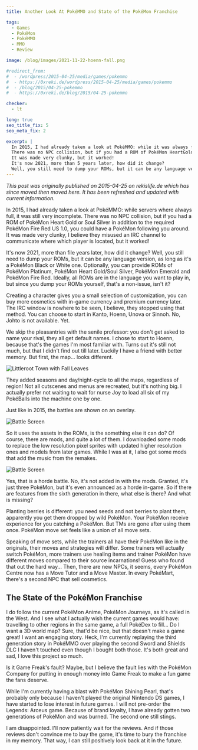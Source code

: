 ```yaml
---
title: Another Look At PokéMMO and State of the PokéMon Franchise

tags:
  - Games
  - PokéMon
  - PokéMMO
  - MMO
  - Review

image: /blog/images/2021-11-22-hoenn-fall.png

#redirect_from: 
#  - /wordpress/2015-04-25/media/games/pokemmo
#  - https://0xreki.de/wordpress/2015-04-25/media/games/pokemmo
#  - /blog/2015/04-25-pokemmo
#  - https://0xreki.de/blog/2015/04-25-pokemmo

checker:
  - lt

long: true
seo_title_fix: 5
seo_meta_fix: 2

excerpt: |
  In 2015, I had already taken a look at PokéMMO: while it was always full it was still very incomplete.
  There was no NPC collision, but if you had a ROM of PokéMon HeartGold or SoulSilver in addition to the required PokéMon FireRed US 1.0, you could have a PokéMon following you around.
  It was made very clunky, but it worked!
  It's now 2021, more than 5 years later, how did it change?
  Well, you still need to dump your ROMs, but it can be any language version, as long as it's a PokéMon Black or White one.
---
```

*This post was originally published on 2015-04-25 on rekislife.de which has since moved then moved here.*
*It has been refreshed and updated with current information.*

In 2015, I had already taken a look at PokéMMO: while servers where always full, it was still very incomplete.
There was no NPC collision, but if you had a ROM of PokéMon Heart Gold or Soul Silver in addition to the required PokéMon Fire Red US 1.0, you could have a PokéMon following you around.
It was made very clunky, I believe they misused an IRC channel to communicate where which player is located, but it worked!

It's now 2021, more than file years later, how did it change?
Well, you still need to dump your ROMs, but it can be any language version, as long as it's a PokéMon Black or White one.
Optionally, you can provide ROMs of PokéMon Platinum, PokéMon Heart Gold/Soul Silver, PokéMon Emerald and PokéMon Fire Red.
Ideally, all ROMs are in the language you want to play in, but since you dump your ROMs yourself, that's a non-issue, isn't it?

Creating a character gives you a small selection of customization, you can buy more cosmetics with in-game currency and premium currency later.
The IRC window is nowhere to be seen, I believe, they stopped using that method.
You can choose to start in Kanto, Hoenn, Unova or Sinnoh.
No, Johto is not available. Yet.

We skip the pleasantries with the senile professor: you don't get asked to name your rival, they all get default names.
I chose to start to Hoenn, because that's the games I'm most familiar with.
Turns out it's still not much, but that I didn't find out till later.
Luckily I have a friend with better memory.
But first, the map… looks different.

<picture>
  <source srcset="{{ '/blog/images/xs/2021-11-22-hoenn-fall.avif' | prepend: site.static_url | absolute_url }}" media="(max-width: 575.96px)" type="image/avif">
  <source srcset="{{ '/blog/images/xs/2021-11-22-hoenn-fall.webp' | prepend: site.static_url | absolute_url }}" media="(max-width: 575.96px)" type="image/webp">
  <source srcset="{{ '/blog/images/2021-11-22-hoenn-fall.avif' | prepend: site.static_url | absolute_url }}" media="(min-width: 576px)" type="image/avif">
  <source srcset="{{ '/blog/images/2021-11-22-hoenn-fall.webp' | prepend: site.static_url | absolute_url }}" media="(min-width: 576px)" type="image/webp">
  <img loading="lazy" src="{{ '/blog/images/2021-11-22-hoenn-fall.png' | prepend: site.static_url | absolute_url }}" alt="Littleroot Town with Fall Leaves">
</picture>

They added seasons and day/night-cycle to all the maps, regardless of region!
Not all cutscenes and menus are recreated, but it's nothing big.
I actually prefer not waiting to wait for nurse Joy to load all six of my PokéBalls into the machine one by one.

Just like in 2015, the battles are shown on an overlay.

<picture>
  <source srcset="{{ '/blog/images/xs/2021-11-22-battle.avif' | prepend: site.static_url | absolute_url }}" media="(max-width: 575.96px)" type="image/avif">
  <source srcset="{{ '/blog/images/xs/2021-11-22-battle.webp' | prepend: site.static_url | absolute_url }}" media="(max-width: 575.96px)" type="image/webp">
  <source srcset="{{ '/blog/images/2021-11-22-battle.avif' | prepend: site.static_url | absolute_url }}" media="(min-width: 576px)" type="image/avif">
  <source srcset="{{ '/blog/images/2021-11-22-battle.webp' | prepend: site.static_url | absolute_url }}" media="(min-width: 576px)" type="image/webp">
  <img loading="lazy" src="{{ '/blog/images/2021-11-22-battle.png' | prepend: site.static_url | absolute_url }}" alt="Battle Screen">
</picture>

So it uses the assets in the ROMs, is the something else it can do?
Of course, there are mods, and quite a lot of them.
I downloaded some mods to replace the low resolution pixel sprites with updated higher resolution ones and models from later games.
While I was at it, I also got some mods that add the music from the remakes.

<picture>
  <source srcset="{{ '/blog/images/xs/2021-11-22-horde-battle.avif' | prepend: site.static_url | absolute_url }}" media="(max-width: 575.96px)" type="image/avif">
  <source srcset="{{ '/blog/images/xs/2021-11-22-horde-battle.webp' | prepend: site.static_url | absolute_url }}" media="(max-width: 575.96px)" type="image/webp">
  <source srcset="{{ '/blog/images/2021-11-22-horde-battle.avif' | prepend: site.static_url | absolute_url }}" media="(min-width: 576px)" type="image/avif">
  <source srcset="{{ '/blog/images/2021-11-22-horde-battle.webp' | prepend: site.static_url | absolute_url }}" media="(min-width: 576px)" type="image/webp">
  <img loading="lazy" src="{{ '/blog/images/2021-11-22-horde-battle.png' | prepend: site.static_url | absolute_url }}" alt="Battle Screen">
</picture>

Yes, that is a horde battle.
No, it's not added in with the mods.
Granted, it's just three PokéMon, but it's even announced as a horde in-game.
So if there are features from the sixth generation in there, what else is there?
And what is missing?

Planting berries is different: you need seeds and not berries to plant them, apparently you get them dropped by wild PokéMon.
Your PokéMon receive experience for you catching a PokéMon.
But TMs are gone after using them once.
PokéMon move set feels like a union of all move sets.

Speaking of move sets, while the trainers all have their PokéMon like in the originals, their moves and strategies will differ.
Some trainers will actually switch PokéMon, more trainers use healing items and trainer PokéMon have different moves compared to their source incarnations!
Guess who found that out the hard way…
Then, there are new NPCs, it seems, every PokéMon Centre now has a Move Tutor and a Move Master.
In every PokéMart, there's a second NPC that sell cosmetics.

## The State of the PokéMon Franchise

I do follow the current PokéMon Anime, PokéMon Journeys, as it's called in the West.
And I see what I actually wish the current games would have: travelling to other regions in the same game, a full PokéDex to fill…
Do I want a 3D world map? Sure, that'd be nice, but that doesn't make a game great!
I want an engaging story.
Heck, I'm currently replaying the third generation story in PokéMMO over playing the second Sword and Shields DLC I haven't touched even though I bought both those.
It's both great and sad, I love this project so much.

Is it Game Freak's fault?
Maybe, but I believe the fault lies with the PokéMon Company for putting in enough money into Game Freak to make a fun game the fans deserve.

While I'm currently having a blast with PokéMon Shining Pearl, that's probably only because I haven't played the original Nintendo DS games, I have started to lose interest in future games.
I will not pre-order the Legends: Arceus game.
Because of brand loyalty, I have already gotten two generations of PokéMon and was burned.
The second one still stings.

I am disappointed.
I'll now patiently wait for the reviews.
And if those reviews don't convince me to buy the game, it's time to bury the franchise in my memory.
That way, I can still positively look back at it in the future.
